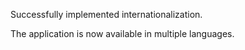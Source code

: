 Successfully implemented internationalization.

The application is now available in multiple languages.